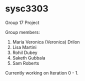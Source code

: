 # sysc3303
Group 17 Project

Group members:
  1. Maria Veronica (Veronica) Drilon
  2. Lisa Martini
  3. Rohil Dubey
  4. Saketh Gubbala
  5. Sam Roberts
  
  Currently working on Iteration 0 - 1. 
